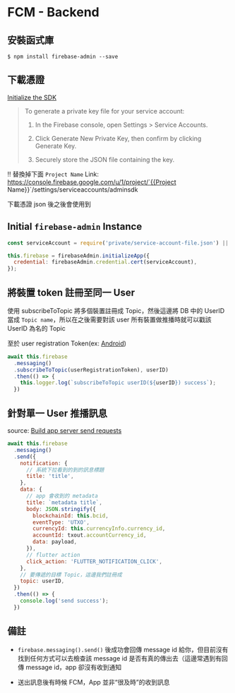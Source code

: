 # FCM - Backend

## 安裝函式庫

```
$ npm install firebase-admin --save
```

## 下載憑證

[Initialize the SDK](https://firebase.google.com/docs/admin/setup#initialize-sdk)

> To generate a private key file for your service account:
>
> 1. In the Firebase console, open Settings > Service Accounts.
>
> 2. Click Generate New Private Key, then confirm by clicking Generate Key.
>
> 3. Securely store the JSON file containing the key.

!! 替換掉下面 `Project Name`
Link: https://console.firebase.google.com/u/1/project/`{{Project Name}}`/settings/serviceaccounts/adminsdk

下載憑證 json 後之後會使用到

## Initial `firebase-admin` Instance

```javascript
const serviceAccount = require('private/service-account-file.json') || {};

this.firebase = firebaseAdmin.initializeApp({
  credential: firebaseAdmin.credential.cert(serviceAccount),
});
```

## 將裝置 token 註冊至同一 User

使用 subscribeToTopic 將多個裝置註冊成 Topic，然後這邊將 DB 中的 UserID 當成 `Topic name`，所以在之後需要對該 user 所有裝置做推播時就可以戳該 UserID 為名的 Topic

至於 user registration Token(ex: [Android](https://firebase.google.com/docs/cloud-messaging/android/client))

```javascript
await this.firebase
  .messaging()
  .subscribeToTopic(userRegistrationToken), userID)
  .then(() => {
    this.logger.log(`subscribeToTopic userID(${userID}) success`);
  })
```

## 針對單一 User 推播訊息

source: [Build app server send requests](https://firebase.google.com/docs/cloud-messaging/send-message)

```javascript
await this.firebase
  .messaging()
  .send({
    notification: {
      // 系統下拉看到的到的訊息標題
      title: 'title',
    },
    data: {
      // app 會收到的 metadata
      title: `metadata title`,
      body: JSON.stringify({
        blockchainId: this.bcid,
        eventType: 'UTXO',
        currencyId: this.currencyInfo.currency_id,
        accountId: txout.accountCurrency_id,
        data: payload,
      }),
      // flutter action
      click_action: 'FLUTTER_NOTIFICATION_CLICK',
    },
    // 要傳遞的目標 Topic，這邊我們註冊成
    topic: userID,
  })
  .then(() => {
    console.log('send success');
  })
```

## 備註

- `firebase.messaging().send()` 後成功會回傳 message id 給你，但目前沒有找到任何方式可以去檢查該 message id 是否有真的傳出去（這邊常遇到有回傳 message id，app 卻沒有收到通知

- 送出訊息後有時候 FCM，App 並非“很及時”的收到訊息